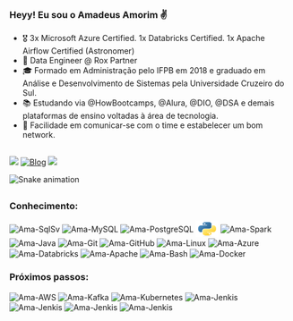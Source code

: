 ### Heyy! Eu sou o Amadeus Amorim ✌️


- 🎖️ 3x Microsoft Azure Certified. 1x Databricks Certified. 1x Apache Airflow Certified (Astronomer)
- 🏨 Data Engineer @ Rox Partner
- 🎓 Formado em Administração pelo IFPB em 2018 e graduado em Análise e Desenvolvimento de Sistemas pela Universidade Cruzeiro do Sul.
- 📚 Estudando via @HowBootcamps, @Alura, @DIO, @DSA e demais plataformas de ensino voltadas à área de tecnologia.
- 💬 Facilidade em comunicar-se com o time e estabelecer um bom network.
##
<a href="https://www.linkedin.com/in/amadeusamorim/" target="_blank"><img src="https://img.shields.io/badge/-LinkedIn-%230077B5?style=for-the-badge&logo=linkedin&logoColor=white" target="_blank"></a>
[![Blog](https://img.shields.io/website?label=ALURA&style=for-the-badge&url=https://cursos.alura.com.br/user/amorim-amadeus)](https://cursos.alura.com.br/user/amorim-amadeus)
<a href = "mailto:amorim.amadeus@gmail.com"><img src="https://img.shields.io/badge/-Gmail-%23333?style=for-the-badge&logo=gmail&logoColor=white" target="_blank"></a>

  ![Snake animation](https://github.com/amadeusamorim/amadeusamorim/blob/output/github-contribution-grid-snake.svg)
##
### Conhecimento:
<div style="display: inline_block">
  <img align="center" alt="Ama-SqlSv" height="30" width="40" src="https://cdn.jsdelivr.net/gh/devicons/devicon/icons/microsoftsqlserver/microsoftsqlserver-plain.svg">
  <img align="center" alt="Ama-MySQL" height="30" width="40" src="https://cdn.jsdelivr.net/gh/devicons/devicon/icons/mysql/mysql-original.svg">
  <img align="center" alt="Ama-PostgreSQL" height="30" width="40" src="https://cdn.jsdelivr.net/gh/devicons/devicon/icons/postgresql/postgresql-original.svg">
  <img align="center" alt="Ama-Python" height="30" width="40" src="https://raw.githubusercontent.com/devicons/devicon/master/icons/python/python-original.svg">
  <img align="center" alt="Ama-Spark" height="30" width="40" src="https://www.vectorlogo.zone/logos/apache_spark/apache_spark-icon.svg">
  <img align="center" alt="Ama-Java" height="30" width="40" src="https://cdn.jsdelivr.net/gh/devicons/devicon/icons/java/java-original.svg">
  <img align="center" alt="Ama-Git" height="30" width="40" src="https://cdn.jsdelivr.net/gh/devicons/devicon/icons/git/git-original.svg">
  <img align="center" alt="Ama-GitHub" height="30" width="40" src="https://cdn.jsdelivr.net/gh/devicons/devicon/icons/github/github-original.svg">
  <img align="center" alt="Ama-Linux" height="30" width="40" src="https://cdn.jsdelivr.net/gh/devicons/devicon/icons/linux/linux-original.svg">
  <img align="center" alt="Ama-Azure" height="30" width="40"  src="https://cdn.jsdelivr.net/gh/devicons/devicon/icons/azure/azure-original.svg">
  <img align="center" alt="Ama-Databricks" height="30" width="40" src="https://www.vectorlogo.zone/logos/databricks/databricks-icon.svg">
  <img align="center" alt="Ama-Apache" height="30" width="40" src="https://cdn.jsdelivr.net/gh/devicons/devicon/icons/apache/apache-original.svg" />
  <img align="center" alt="Ama-Bash" height="30" width="40" src="https://cdn.jsdelivr.net/gh/devicons/devicon/icons/bash/bash-original.svg">
  <img align="center" alt="Ama-Docker" height="30" width="40" src="https://cdn.jsdelivr.net/gh/devicons/devicon/icons/docker/docker-original.svg">


  


  ### Próximos passos:
<div style="display: inline_block">
  <img align="center" alt="Ama-AWS" height="30" width="40" src="https://cdn.jsdelivr.net/gh/devicons/devicon/icons/amazonwebservices/amazonwebservices-original.svg" />
  <img align="center" alt="Ama-Kafka" height="30" width="40" src="https://cdn.jsdelivr.net/gh/devicons/devicon/icons/apachekafka/apachekafka-original.svg" />
  <img align="center" alt="Ama-Kubernetes" height="30" width="40" src="https://cdn.jsdelivr.net/gh/devicons/devicon/icons/kubernetes/kubernetes-plain.svg">
  <img align="center" alt="Ama-Jenkis" height="30" width="40" src="https://cdn.jsdelivr.net/gh/devicons/devicon/icons/jenkins/jenkins-original.svg">
  <img align="center" alt="Ama-Jenkis" height="30" width="40" src="https://cdn.jsdelivr.net/gh/devicons/devicon/icons/terraform/terraform-original.svg">
  <img align="center" alt="Ama-Jenkis" height="30" width="40" src="https://cdn.jsdelivr.net/gh/devicons/devicon/icons/scala/scala-original.svg">
  <img align="center" alt="Ama-Jenkis" height="30" width="40" src="https://cdn.jsdelivr.net/gh/devicons/devicon/icons/mongodb/mongodb-original.svg">




</div><br/>

          




